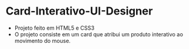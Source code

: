 # Card-Interativo-UI-Designer
* Projeto feito em HTML5 e CSS3
* O projeto consiste em um card que atribui um produto interativo ao movimento do mouse.

